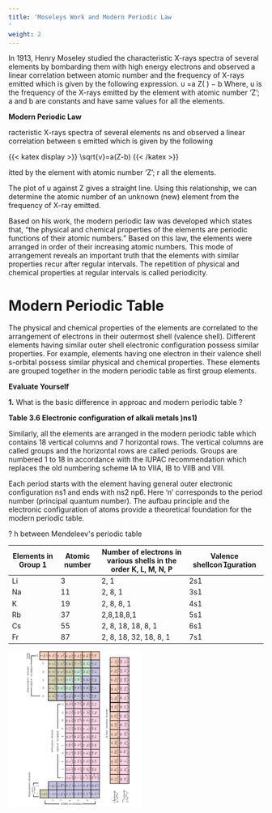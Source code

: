 ```yaml
---
title: 'Moseleys Work and Modern Periodic Law
'
weight: 2
---
```


  

In 1913, Henry Moseley studied the characteristic X-rays spectra of several elements 
by bombarding them with high energy electrons and observed a linear correlation between 
atomic number and the frequency of X-rays emitted which is given by the following 
expression. 
υ =a Z( ) − b
Where, υ is the frequency of the X-rays emitted by the element with atomic number ‘Z’; 
a and b are constants and have same values for all the elements.




**Modern Periodic Law**

racteristic X-rays spectra of several elements ns and observed a linear correlation between s emitted which is given by the following

{{< katex display >}}
\sqrt{v}=a(Z-b)
{{< /katex >}}

itted by the element with atomic number ‘Z’; r all the elements.



The plot of υ against Z gives a straight line. Using this relationship, we can determine the atomic number of an unknown (new) element from the frequency of X-ray emitted.

Based on his work, the modern periodic law was developed which states that, “the physical and chemical properties of the elements are periodic functions of their atomic numbers.” Based on this law, the elements were arranged in order of their increasing atomic numbers. This mode of arrangement reveals an important truth that the elements with similar properties recur after regular intervals. The repetition of physical and chemical properties at regular intervals is called periodicity.

# Modern Periodic Table

The physical and chemical properties of the elements are correlated to the arrangement of electrons in their outermost shell (valence shell). Different elements having similar outer shell electronic configuration possess similar properties. For example, elements having one electron in their valence shell s-orbital possess similar physical and chemical properties. These elements are grouped together in the modern periodic table as first group elements.

**Evaluate Yourself**

**1\.** What is the basic difference in approac and modern periodic table ?  

**Table 3.6 Electronic configuration of alkali metals )ns1)**


Similarly, all the elements are arranged in the modern periodic table which contains 18 vertical columns and 7 horizontal rows. The vertical columns are called groups and the horizontal rows are called periods. Groups are numbered 1 to 18 in accordance with the IUPAC recommendation which replaces the old numbering scheme IA to VIIA, IB to VIIB and VIII.

Each period starts with the element having general outer electronic configuration ns1 and ends with ns2 np6. Here ‘n’ corresponds to the period number (principal quantum number). The aufbau principle and the electronic configuration of atoms provide a theoretical foundation for the modern periodic table.

? h between Mendeleev's periodic table


| Elements in  Group 1 |Atomic number |Number of electrons in various shells in the order K, L, M, N, P |Valence shellconguration |
|------|------|------|------|
| Li |3 |2, 1 |2s1 |
| Na |11 |2, 8, 1 |3s1 |
| K |19 |2, 8, 8, 1 |4s1 |
| Rb |37 |2,8,18,8,1 |5s1 |
| Cs |55 |2, 8, 18, 18, 8, 1 |6s1 |
| Fr |87 |2, 8, 18, 32, 18, 8, 1 |7s1 |
  


 ![Table 3.7 Modern periodic table](6.png)

